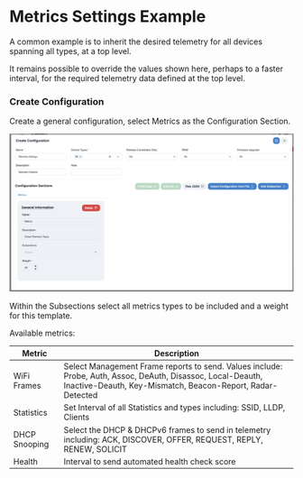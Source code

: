 # Metrics Settings Example

A common example is to inherit the desired telemetry for all devices spanning all types, at a top level.&#x20;

It remains possible to override the values shown here, perhaps to a faster interval, for the required telemetry data defined at the top level.&#x20;



### Create Configuration

Create a general configuration, select Metrics as the Configuration Section.&#x20;

![](<../../../../../.gitbook/assets/Screen Shot 2022-07-20 at 1.07.24 PM.png>)

Within the Subsections select all metrics types to be included and a weight for this template.

Available metrics:

| Metric        | Description                                                                                                                                                                |
| ------------- | -------------------------------------------------------------------------------------------------------------------------------------------------------------------------- |
| WiFi Frames   | Select Management Frame reports to send. Values include:  Probe, Auth, Assoc, DeAuth, Disassoc, Local-Deauth, Inactive-Deauth, Key-Mismatch, Beacon-Report, Radar-Detected |
| Statistics    | Set Interval of all Statistics and types including: SSID, LLDP, Clients                                                                                                    |
| DHCP Snooping | Select the DHCP & DHCPv6 frames to send in telemetry including: ACK, DISCOVER, OFFER, REQUEST, REPLY, RENEW, SOLICIT                                                       |
| Health        | Interval to send automated health check score                                                                                                                              |





&#x20;



&#x20;
